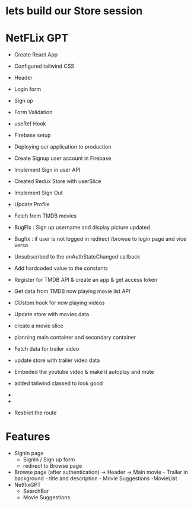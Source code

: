 # lets build our Store session
# NetFLix GPT
- Create React App
- Configured tailwind CSS   
- Header
- Login form
- Sign up
- Form Validation
- useRef Hook
- Firebase setup
- Deploying our application to production
- Create Signup user account in Firebase
- Implement Sign in user API
- Created Redux Store with userSlice
- Implement Sign Out
- Update Profile
- Fetch from TMDB movies
- BugFIx : Sign up username and display picture updated
- Bugfix : if user is not logged in redirect /browse to login page and vice versa
- Unsubscribed to the onAuthStateChanged callback
- Add hardcoded value to the constants
- Register for TMDB API & create an app & get access token
- Get data from TMDB now playing movie list API
- CUstom hook for now playing videos
- Update store with movies data
- create a movie slice
- planning main container and secondary container
- Fetch data for trailer video
- update store with trailer video data
- Embeded the youtube video & make it autoplay and mute
- added tailwind classed to look good
- 
- 

- Restrict the route


# Features
- SignIn page
    - SignIn / Sign up form
    - redirect to Browse page
- Browse page (after authentication)
    -> Header
    -> Main movie
        - Trailer in background
        - title and description
        - Movie Suggestions
            -MovieList 
- NetflixGPT
    - SearchBar
    - Movie Suggestions